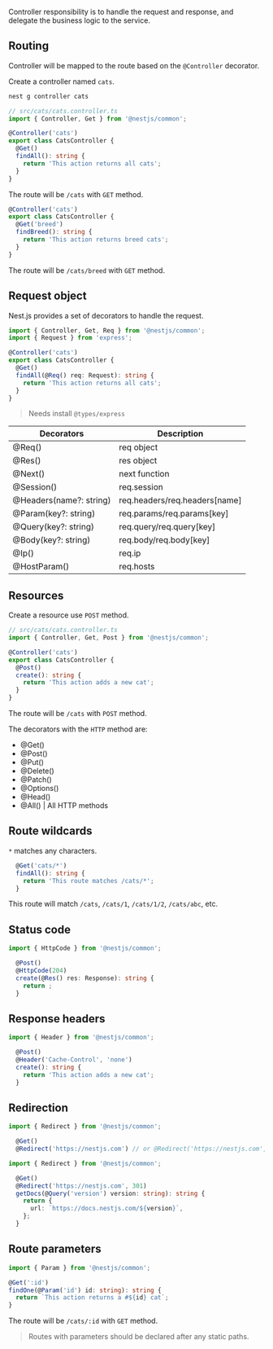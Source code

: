 Controller responsibility is to handle the request and response, and delegate the business logic to the service.

## Routing

Controller will be mapped to the route based on the `@Controller` decorator.


Create a controller named `cats`.

```bash
nest g controller cats
```

```typescript
// src/cats/cats.controller.ts
import { Controller, Get } from '@nestjs/common';

@Controller('cats')
export class CatsController {
  @Get()
  findAll(): string {
    return 'This action returns all cats';
  }
}
```

The route will be `/cats` with `GET` method.

```typescript
@Controller('cats')
export class CatsController {
  @Get('breed')
  findBreed(): string {
    return 'This action returns breed cats';
  }
}
```

The route will be `/cats/breed` with `GET` method.

## Request object

Nest.js provides a set of decorators to handle the request.

```typescript
import { Controller, Get, Req } from '@nestjs/common';
import { Request } from 'express';

@Controller('cats')
export class CatsController {
  @Get()
  findAll(@Req() req: Request): string {
    return 'This action returns all cats';
  }
}
```

> Needs install `@types/express`

Decorators | Description
--- | ---
@Req() | req object
@Res() | res object
@Next() | next function
@Session() | req.session
@Headers(name?: string) | req.headers/req.headers[name]
@Param(key?: string) | req.params/req.params[key]
@Query(key?: string) | req.query/req.query[key]
@Body(key?: string) | req.body/req.body[key]
@Ip() | req.ip
@HostParam() | req.hosts

## Resources

Create a resource use `POST` method.

```typescript
// src/cats/cats.controller.ts
import { Controller, Get, Post } from '@nestjs/common';

@Controller('cats')
export class CatsController {
  @Post()
  create(): string {
    return 'This action adds a new cat';
  }
}
```

The route will be `/cats` with `POST` method.

The decorators with the `HTTP` method are:

- @Get()
- @Post()
- @Put()
- @Delete()
- @Patch()
- @Options()
- @Head()
- @All() | All HTTP methods

## Route wildcards

`*` matches any characters.

```typescript
  @Get('cats/*')
  findAll(): string {
    return 'This route matches /cats/*';
  }
```

This route will match `/cats`, `/cats/1`, `/cats/1/2`, `/cats/abc`, etc.

## Status code

```typescript
import { HttpCode } from '@nestjs/common';

  @Post()
  @HttpCode(204)
  create(@Res() res: Response): string {
    return ;
  }
```
  
## Response headers

```typescript
import { Header } from '@nestjs/common';

  @Post()
  @Header('Cache-Control', 'none')
  create(): string {
    return 'This action adds a new cat';
  }
```

## Redirection

```typescript
import { Redirect } from '@nestjs/common';

  @Get()
  @Redirect('https://nestjs.com') // or @Redirect('https://nestjs.com', 301)
```

```typescript
import { Redirect } from '@nestjs/common';

  @Get()
  @Redirect('https://nestjs.com', 301)
  getDocs(@Query('version') version: string): string {
    return {
      url: `https://docs.nestjs.com/${version}`,
    };
  }
```

## Route parameters

```typescript
import { Param } from '@nestjs/common';

@Get(':id')
findOne(@Param('id') id: string): string {
  return `This action returns a #${id} cat`;
}
```

The route will be `/cats/:id` with `GET` method.

> Routes with parameters should be declared after any static paths.



  

